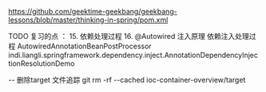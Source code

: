 https://github.com/geektime-geekbang/geekbang-lessons/blob/master/thinking-in-spring/pom.xml

TODO 
复习的点 ： 
15. 依赖处理过程
16. @Autowired 注入原理
依赖注入处理过程  AutowiredAnnotationBeanPostProcessor 
indi.liangli.springframework.dependency.inject.AnnotationDependencyInjectionResolutionDemo




-- 删除target 文件追踪
git rm -rf --cached ioc-container-overview/target